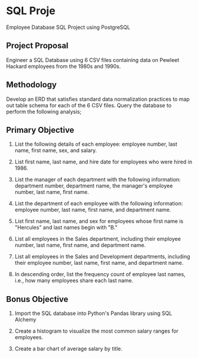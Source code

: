 # SQL Proje
Employee Database SQL Project using PostgreSQL

## Project Proposal
Engineer a SQL Database using 6 CSV files containing data on Pewleet Hackard employees from the 1980s and 1990s.

## Methodology
Develop an ERD that satisfies standard data normalization practices to map out table schema for each of the 6 CSV files.
Query the database to perform the following analysis;

## Primary Objective
1. List the following details of each employee: employee number, last name, first name, sex, and salary.

2. List first name, last name, and hire date for employees who were hired in 1986.

3. List the manager of each department with the following information: department number, department name, the manager's employee number, last name, first name.

4. List the department of each employee with the following information: employee number, last name, first name, and department name.

5. List first name, last name, and sex for employees whose first name is "Hercules" and last names begin with "B."

6. List all employees in the Sales department, including their employee number, last name, first name, and department name.

7. List all employees in the Sales and Development departments, including their employee number, last name, first name, and department name.

8. In descending order, list the frequency count of employee last names, i.e., how many employees share each last name.

## Bonus Objective
1. Import the SQL database into Python's Pandas library using SQL Alchemy

2. Create a histogram to visualize the most common salary ranges for employees.

3. Create a bar chart of average salary by title.
